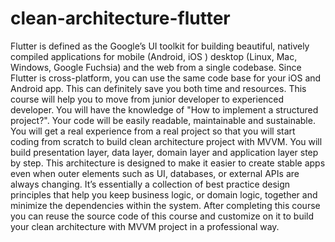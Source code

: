# clean-architecture-flutter


Flutter is defined as the Google’s UI toolkit for building beautiful, natively compiled applications for mobile (Android, iOS ) desktop (Linux, Mac, Windows, Google Fuchsia) and the web from a single codebase. Since Flutter is cross-platform, you can use the same code base for your iOS and Android app. This can definitely save you both time and resources. This course will help you to move from junior developer to experienced developer. You will have the knowledge of "How to implement a structured project?". Your code will be easily readable, maintainable and sustainable. You will get a real experience from a real project so that you will start coding from scratch to build clean architecture project with MVVM. You will build presentation layer, data layer, domain layer and application layer step by step. This architecture is designed to make it easier to create stable apps even when outer elements such as UI, databases, or external APIs are always changing. It’s essentially a collection of best practice design principles that help you keep business logic, or domain logic, together and minimize the dependencies within the system. After completing this course you can reuse the source code of this course and customize on it to build your clean architecture with MVVM project in a professional way. 

